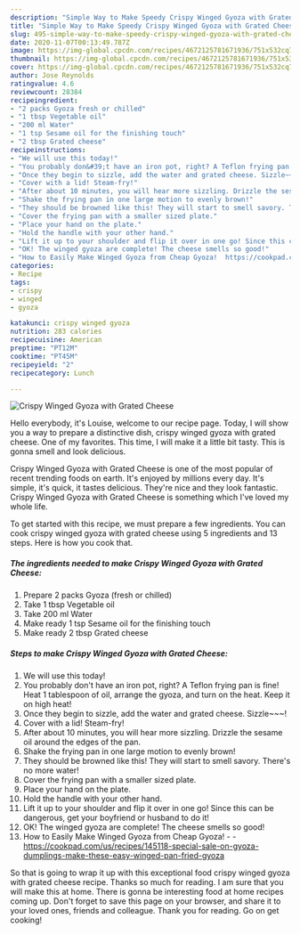 ```yaml
---
description: "Simple Way to Make Speedy Crispy Winged Gyoza with Grated Cheese"
title: "Simple Way to Make Speedy Crispy Winged Gyoza with Grated Cheese"
slug: 495-simple-way-to-make-speedy-crispy-winged-gyoza-with-grated-cheese
date: 2020-11-07T00:13:49.787Z
image: https://img-global.cpcdn.com/recipes/4672125781671936/751x532cq70/crispy-winged-gyoza-with-grated-cheese-recipe-main-photo.jpg
thumbnail: https://img-global.cpcdn.com/recipes/4672125781671936/751x532cq70/crispy-winged-gyoza-with-grated-cheese-recipe-main-photo.jpg
cover: https://img-global.cpcdn.com/recipes/4672125781671936/751x532cq70/crispy-winged-gyoza-with-grated-cheese-recipe-main-photo.jpg
author: Jose Reynolds
ratingvalue: 4.6
reviewcount: 28384
recipeingredient:
- "2 packs Gyoza fresh or chilled"
- "1 tbsp Vegetable oil"
- "200 ml Water"
- "1 tsp Sesame oil for the finishing touch"
- "2 tbsp Grated cheese"
recipeinstructions:
- "We will use this today!"
- "You probably don&#39;t have an iron pot, right? A Teflon frying pan is fine! Heat 1 tablespoon of oil, arrange the gyoza, and turn on the heat. Keep it on high heat!"
- "Once they begin to sizzle, add the water and grated cheese. Sizzle~~~!"
- "Cover with a lid! Steam-fry!"
- "After about 10 minutes, you will hear more sizzling. Drizzle the sesame oil around the edges of the pan."
- "Shake the frying pan in one large motion to evenly brown!"
- "They should be browned like this! They will start to smell savory. There&#39;s no more water!"
- "Cover the frying pan with a smaller sized plate."
- "Place your hand on the plate."
- "Hold the handle with your other hand."
- "Lift it up to your shoulder and flip it over in one go! Since this can be dangerous, get your boyfriend or husband to do it!"
- "OK! The winged gyoza are complete! The cheese smells so good!"
- "How to Easily Make Winged Gyoza from Cheap Gyoza!  https://cookpad.com/us/recipes/145118-special-sale-on-gyoza-dumplings-make-these-easy-winged-pan-fried-gyoza"
categories:
- Recipe
tags:
- crispy
- winged
- gyoza

katakunci: crispy winged gyoza 
nutrition: 283 calories
recipecuisine: American
preptime: "PT12M"
cooktime: "PT45M"
recipeyield: "2"
recipecategory: Lunch

---
```



![Crispy Winged Gyoza with Grated Cheese](https://img-global.cpcdn.com/recipes/4672125781671936/751x532cq70/crispy-winged-gyoza-with-grated-cheese-recipe-main-photo.jpg)

Hello everybody, it's Louise, welcome to our recipe page. Today, I will show you a way to prepare a distinctive dish, crispy winged gyoza with grated cheese. One of my favorites. This time, I will make it a little bit tasty. This is gonna smell and look delicious.

Crispy Winged Gyoza with Grated Cheese is one of the most popular of recent trending foods on earth. It's enjoyed by millions every day. It's simple, it's quick, it tastes delicious. They're nice and they look fantastic. Crispy Winged Gyoza with Grated Cheese is something which I've loved my whole life.




To get started with this recipe, we must prepare a few ingredients. You can cook crispy winged gyoza with grated cheese using 5 ingredients and 13 steps. Here is how you cook that.

<!--inarticleads1-->

##### The ingredients needed to make Crispy Winged Gyoza with Grated Cheese:

1. Prepare 2 packs Gyoza (fresh or chilled)
1. Take 1 tbsp Vegetable oil
1. Take 200 ml Water
1. Make ready 1 tsp Sesame oil for the finishing touch
1. Make ready 2 tbsp Grated cheese




<!--inarticleads2-->

##### Steps to make Crispy Winged Gyoza with Grated Cheese:

1. We will use this today!
1. You probably don&#39;t have an iron pot, right? A Teflon frying pan is fine! Heat 1 tablespoon of oil, arrange the gyoza, and turn on the heat. Keep it on high heat!
1. Once they begin to sizzle, add the water and grated cheese. Sizzle~~~!
1. Cover with a lid! Steam-fry!
1. After about 10 minutes, you will hear more sizzling. Drizzle the sesame oil around the edges of the pan.
1. Shake the frying pan in one large motion to evenly brown!
1. They should be browned like this! They will start to smell savory. There&#39;s no more water!
1. Cover the frying pan with a smaller sized plate.
1. Place your hand on the plate.
1. Hold the handle with your other hand.
1. Lift it up to your shoulder and flip it over in one go! Since this can be dangerous, get your boyfriend or husband to do it!
1. OK! The winged gyoza are complete! The cheese smells so good!
1. How to Easily Make Winged Gyoza from Cheap Gyoza! -  - https://cookpad.com/us/recipes/145118-special-sale-on-gyoza-dumplings-make-these-easy-winged-pan-fried-gyoza




So that is going to wrap it up with this exceptional food crispy winged gyoza with grated cheese recipe. Thanks so much for reading. I am sure that you will make this at home. There is gonna be interesting food at home recipes coming up. Don't forget to save this page on your browser, and share it to your loved ones, friends and colleague. Thank you for reading. Go on get cooking!
